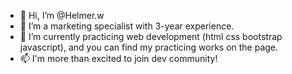 - 👋 Hi, I’m @Helmer.w
- 👀 I’m a marketing specialist with 3-year experience.
- 🌱 I’m currently practicing web development (html css bootstrap javascript), and you can find my practicing works on the page.
- 📫 I'm more than excited to join dev community! 

<!---
Helmer135/Helmer135 is a ✨ special ✨ repository because its `README.md` (this file) appears on your GitHub profile.
You can click the Preview link to take a look at your changes.
--->
